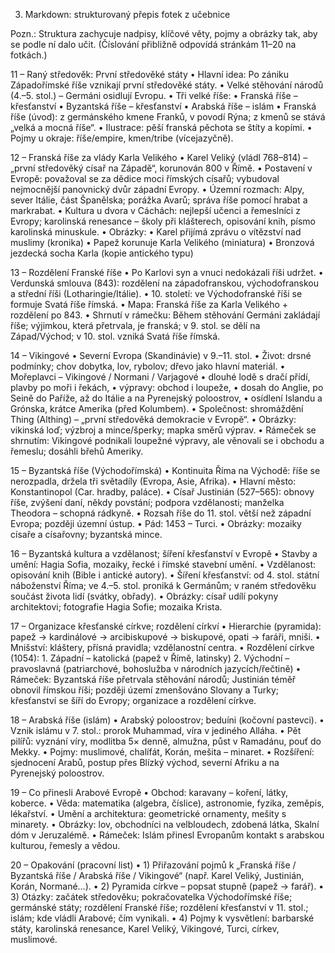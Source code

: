 3) Markdown: strukturovaný přepis fotek z učebnice

Pozn.: Struktura zachycuje nadpisy, klíčové věty, pojmy a obrázky tak, aby se podle ní dalo učit. (Číslování přibližně odpovídá stránkám 11–20 na fotkách.)

11 – Raný středověk: První středověké státy
	•	Hlavní idea: Po zániku Západořímské říše vznikají první středověké státy.
	•	Velké stěhování národů (4.–5. stol.) – Germáni osidlují Evropu.
	•	Tři velké říše:
	•	Franská říše – křesťanství
	•	Byzantská říše – křesťanství
	•	Arabská říše – islám
	•	Franská říše (úvod): z germánského kmene Franků, v povodí Rýna; z kmenů se stává „velká a mocná říše“.
	•	Ilustrace: pěší franská pěchota se štíty a kopími.
	•	Pojmy u okraje: říše/empire, kmen/tribe (vícejazyčně).

12 – Franská říše za vlády Karla Velikého
	•	Karel Veliký (vládl 768–814) – „první středověký císař na Západě“, korunován 800 v Římě.
	•	Postavení v Evropě: považoval se za dědice moci římských císařů; vybudoval nejmocnější panovnický dvůr západní Evropy.
	•	Územní rozmach: Alpy, sever Itálie, část Španělska; porážka Avarů; správa říše pomocí hrabat a markrabat.
	•	Kultura u dvora v Cáchách: nejlepší učenci a řemeslníci z Evropy; karolinská renesance – školy při klášterech, opisování knih, písmo karolinská minuskule.
	•	Obrázky:
	•	Karel přijímá zprávu o vítězství nad muslimy (kronika)
	•	Papež korunuje Karla Velikého (miniatura)
	•	Bronzová jezdecká socha Karla (kopie antického typu)

13 – Rozdělení Franské říše
	•	Po Karlovi syn a vnuci nedokázali říši udržet.
	•	Verdunská smlouva (843): rozdělení na západofranskou, východofranskou a střední říši (Lotharingie/Itálie).
	•	10. století: ve Východofranské říši se formuje Svatá říše římská.
	•	Mapa: Franská říše za Karla Velikého + rozdělení po 843.
	•	Shrnutí v rámečku: Během stěhování Germáni zakládají říše; výjimkou, která přetrvala, je franská; v 9. stol. se dělí na Západ/Východ; v 10. stol. vzniká Svatá říše římská.

14 – Vikingové
	•	Severní Evropa (Skandinávie) v 9.–11. stol.
	•	Život: drsné podmínky; chov dobytka, lov, rybolov; dřevo jako hlavní materiál.
	•	Mořeplavci – Vikingové / Normani / Varjagové
	•	dlouhé lodě s dračí přídí, plavby po moři i řekách,
	•	výpravy: obchod i loupeže,
	•	dosah do Anglie, po Seině do Paříže, až do Itálie a na Pyrenejský poloostrov,
	•	osídlení Islandu a Grónska, krátce Amerika (před Kolumbem).
	•	Společnost: shromáždění Thing (Althing) – „první středověká demokracie v Evropě“.
	•	Obrázky: vikinská loď; výzbroj a mince/šperky; mapka směrů výprav.
	•	Rámeček se shrnutím: Vikingové podnikali loupežné výpravy, ale věnovali se i obchodu a řemeslu; dosáhli břehů Ameriky.

15 – Byzantská říše (Východořímská)
	•	Kontinuita Říma na Východě: říše se nerozpadla, držela tři světadíly (Evropa, Asie, Afrika).
	•	Hlavní město: Konstantinopol (Car. hradby, paláce).
	•	Císař Justinián (527–565): obnovy říše, zvýšení daní, někdy povstání; podpora vzdělanosti; manželka Theodora – schopná rádkyně.
	•	Rozsah říše do 11. stol. větší než západní Evropa; později územní ústup.
	•	Pád: 1453 – Turci.
	•	Obrázky: mozaiky císaře a císařovny; byzantská mince.

16 – Byzantská kultura a vzdělanost; šíření křesťanství v Evropě
	•	Stavby a umění: Hagia Sofia, mozaiky, řecké i římské stavební umění.
	•	Vzdělanost: opisování knih (Bible i antické autory).
	•	Šíření křesťanství: od 4. stol. státní náboženství Říma; ve 4.–5. stol. proniká k Germánům; v raném středověku součást života lidí (svátky, obřady).
	•	Obrázky: císař udílí pokyny architektovi; fotografie Hagia Sofie; mozaika Krista.

17 – Organizace křesťanské církve; rozdělení církví
	•	Hierarchie (pyramida): papež → kardinálové → arcibiskupové → biskupové, opati → faráři, mniši.
	•	Mnišství: kláštery, přísná pravidla; vzdělanostní centra.
	•	Rozdělení církve (1054):
	1.	Západní – katolická (papež v Římě, latinsky)
	2.	Východní – pravoslavná (patriarchové, bohoslužba v národních jazycích/řečtině)
	•	Rámeček: Byzantská říše přetrvala stěhování národů; Justinián téměř obnovil římskou říši; později území zmenšováno Slovany a Turky; křesťanství se šíří do Evropy; organizace a rozdělení církve.

18 – Arabská říše (islám)
	•	Arabský poloostrov; beduíni (kočovní pastevci).
	•	Vznik islámu v 7. stol.: prorok Muhammad, víra v jediného Alláha.
	•	Pět pilířů: vyznání víry, modlitba 5× denně, almužna, půst v Ramadánu, pouť do Mekky.
	•	Pojmy: muslimové, chalífát, Korán, mešita – minaret.
	•	Rozšíření: sjednocení Arabů, postup přes Blízký východ, severní Afriku a na Pyrenejský poloostrov.

19 – Co přinesli Arabové Evropě
	•	Obchod: karavany – koření, látky, koberce.
	•	Věda: matematika (algebra, číslice), astronomie, fyzika, zeměpis, lékařství.
	•	Umění a architektura: geometrické ornamenty, mešity s minarety.
	•	Obrázky: lov, obchodníci na velbloudech, zdobená látka, Skalní dóm v Jeruzalémě.
	•	Rámeček: Islám přinesl Evropanům kontakt s arabskou kulturou, řemesly a vědou.

20 – Opakování (pracovní list)
	•	1) Přiřazování pojmů k „Franská říše / Byzantská říše / Arabská říše / Vikingové“ (např. Karel Veliký, Justinián, Korán, Normané…).
	•	2) Pyramida církve – popsat stupně (papež → farář).
	•	3) Otázky: začátek středověku; pokračovatelka Východořímské říše; germánské státy; rozdělení Franské říše; rozdělení křesťanství v 11. stol.; islám; kde vládli Arabové; čím vynikali.
	•	4) Pojmy k vysvětlení: barbarské státy, karolinská renesance, Karel Veliký, Vikingové, Turci, církev, muslimové.